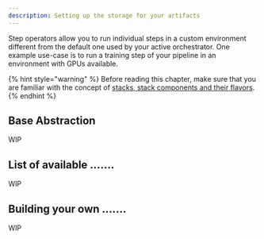 ```yaml
---
description: Setting up the storage for your artifacts
---
```


Step operators allow you to run individual steps in a custom environment
different from the default one used by your active orchestrator. One example
use-case is to run a training step of your pipeline in an environment with GPUs
available.


{% hint style="warning" %}
Before reading this chapter, make sure that you are familiar with the 
concept of [stacks, stack components and their flavors](./introduction.md).  
{% endhint %}


## Base Abstraction

WIP

## List of available .......

WIP

## Building your own .......

WIP
